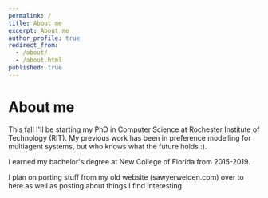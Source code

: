 ```yaml
---
permalink: /
title: About me
excerpt: About me
author_profile: true
redirect_from:
  - /about/
  - /about.html
published: true
---
```


# About me

This fall I'll be starting my PhD in Computer Science at Rochester Institute of Technology (RIT). My previous work has been in preference modelling for multiagent systems, but who knows what the future holds :).

I earned my bachelor's degree at New College of Florida from 2015-2019.

I plan on porting stuff from my old website (sawyerwelden.com) over to here as well as posting about things I find interesting.




